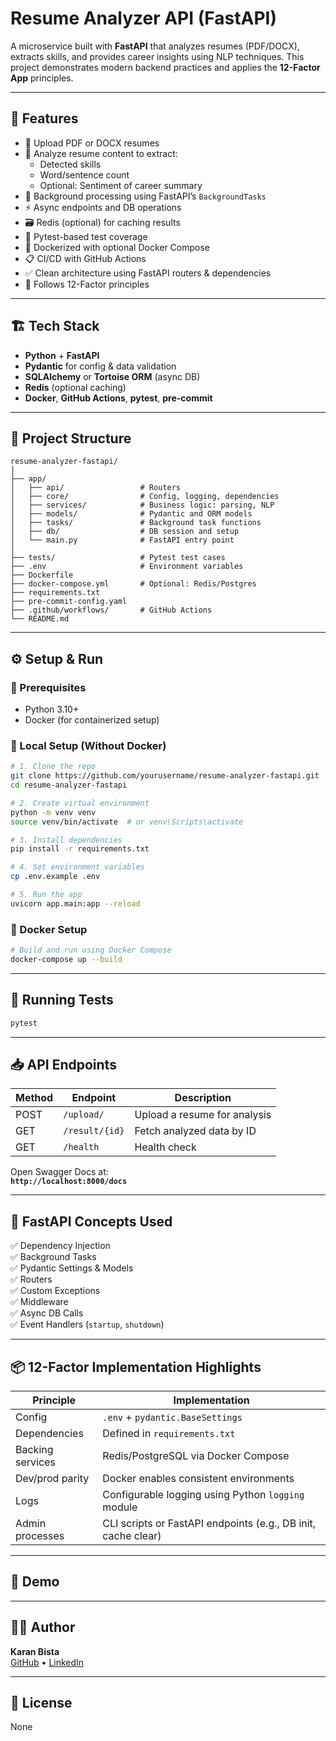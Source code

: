 # Resume Analyzer API (FastAPI)

A microservice built with **FastAPI** that analyzes resumes (PDF/DOCX), extracts skills, and provides career insights using NLP techniques. This project demonstrates modern backend practices and applies the **12-Factor App** principles.

---

## 🚀 Features

- 📄 Upload PDF or DOCX resumes
- 🧠 Analyze resume content to extract:
  - Detected skills
  - Word/sentence count
  - Optional: Sentiment of career summary
- 🔄 Background processing using FastAPI’s `BackgroundTasks`
- ⚡ Async endpoints and DB operations
- 🗃️ Redis (optional) for caching results
- 🧪 Pytest-based test coverage
- 🐳 Dockerized with optional Docker Compose
- 📋 CI/CD with GitHub Actions
- ✅ Clean architecture using FastAPI routers & dependencies
- 🧾 Follows 12-Factor principles

---

## 🏗️ Tech Stack

- **Python** + **FastAPI**
- **Pydantic** for config & data validation
- **SQLAlchemy** or **Tortoise ORM** (async DB)
- **Redis** (optional caching)
- **Docker**, **GitHub Actions**, **pytest**, **pre-commit**

---

## 📁 Project Structure

```
resume-analyzer-fastapi/
│
├── app/
│   ├── api/                 # Routers
│   ├── core/                # Config, logging, dependencies
│   ├── services/            # Business logic: parsing, NLP
│   ├── models/              # Pydantic and ORM models
│   ├── tasks/               # Background task functions
│   ├── db/                  # DB session and setup
│   └── main.py              # FastAPI entry point
│
├── tests/                   # Pytest test cases
├── .env                     # Environment variables
├── Dockerfile
├── docker-compose.yml       # Optional: Redis/Postgres
├── requirements.txt
├── pre-commit-config.yaml
├── .github/workflows/       # GitHub Actions
└── README.md
```

---

## ⚙️ Setup & Run

### 🔧 Prerequisites

- Python 3.10+
- Docker (for containerized setup)

### 🐍 Local Setup (Without Docker)

```bash
# 1. Clone the repo
git clone https://github.com/yourusername/resume-analyzer-fastapi.git
cd resume-analyzer-fastapi

# 2. Create virtual environment
python -m venv venv
source venv/bin/activate  # or venv\Scripts\activate

# 3. Install dependencies
pip install -r requirements.txt

# 4. Set environment variables
cp .env.example .env

# 5. Run the app
uvicorn app.main:app --reload
```

### 🐳 Docker Setup

```bash
# Build and run using Docker Compose
docker-compose up --build
```

---

## 🧪 Running Tests

```bash
pytest
```

---

## 📥 API Endpoints

| Method | Endpoint         | Description                  |
|--------|------------------|------------------------------|
| POST   | `/upload/`       | Upload a resume for analysis |
| GET    | `/result/{id}`   | Fetch analyzed data by ID    |
| GET    | `/health`        | Health check                 |

Open Swagger Docs at:  
**`http://localhost:8000/docs`**

---

## 🧪 FastAPI Concepts Used

✅ Dependency Injection  
✅ Background Tasks  
✅ Pydantic Settings & Models  
✅ Routers  
✅ Custom Exceptions  
✅ Middleware  
✅ Async DB Calls  
✅ Event Handlers (`startup`, `shutdown`)

---

## 📦 12-Factor Implementation Highlights

| Principle         | Implementation                                                  |
|------------------|------------------------------------------------------------------|
| Config           | `.env` + `pydantic.BaseSettings`                                 |
| Dependencies     | Defined in `requirements.txt`                                    |
| Backing services | Redis/PostgreSQL via Docker Compose                              |
| Dev/prod parity  | Docker enables consistent environments                           |
| Logs             | Configurable logging using Python `logging` module               |
| Admin processes  | CLI scripts or FastAPI endpoints (e.g., DB init, cache clear)    |

---

## 📸 Demo


---

## 👨‍💻 Author

**Karan Bista**  
[GitHub](https://github.com/kar137) • [LinkedIn](https://www.linkedin.com/in/karan-bista-6200242a1/)

---

## 📝 License
None
